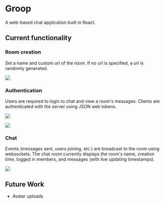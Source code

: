 # Groop

A web-based chat application built in React.

## Current functionality

### Room creation

Set a name and custom url of the room. If no url is specified, a url is randomly generated.

![](https://dl.dropboxusercontent.com/s/xb590rkaqa92k7v/firefox_2018-03-16_00-21-53.png)

### Authentication

Users are required to login to chat and view a room's messages. Clients are authenticated with the server using JSON web tokens.

![](https://dl.dropboxusercontent.com/s/jvdyyfkqoc1vdl0/2018-03-16_00-31-21.gif)

![](https://dl.dropboxusercontent.com/s/6205f7isb8skkfw/2018-03-16_01-20-35.gif)

### Chat
Events (messages sent, users joining, etc.) are broadcast to the room using websockets. The chat room currently displays the room's name, creation time, logged in members, and messages (with live updating timestamps).

![](https://dl.dropboxusercontent.com/s/035mx4zzegl5zfy/2018-07-07_22-11-23.gif)

## Future Work

* Avatar uploads